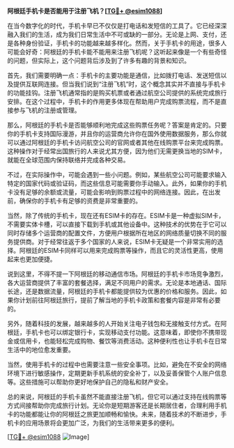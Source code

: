 **阿根廷手机卡是否能用于注册飞机？[[TG💪+ @esim1088](https://t.me/s/esim1088)]**

在当今数字化的时代，手机卡早已不仅仅是打电话和发短信的工具了。它已经深深融入我们的生活，成为我们日常生活中不可或缺的一部分。无论是上网、支付，还是各种身份验证，手机卡的功能越来越多样化。然而，关于手机卡的用途，很多人可能会好奇：阿根廷的手机卡能不能用来注册飞机呢？这听起来像是一个有些奇怪的问题，但实际上，这个问题背后涉及到了许多有趣的背景和知识。

首先，我们需要明确一点：手机卡的主要功能是通信，比如拨打电话、发送短信以及提供互联网连接。但当我们说到“注册飞机”时，这个概念其实并不直接与手机卡的功能挂钩。注册飞机通常指的是购买机票或者通过航空公司提供的系统完成旅行安排。在这个过程中，手机卡的作用更多体现在帮助用户完成购票流程，而不是直接参与飞机的注册或管理。

那么，阿根廷的手机卡是否能够顺利地完成这些购票任务呢？答案是肯定的。只要你的手机卡支持国际漫游，并且你的运营商允许你在国外使用数据服务，那么你就可以通过阿根廷的手机卡访问航空公司的官网或者其他在线购票平台来完成购票。这种操作对于经常出国旅行的人来说尤其方便，因为他们无需更换当地的SIM卡，就能在全球范围内保持联络并完成各种交易。

不过，在实际操作中，可能会遇到一些小问题。例如，某些航空公司可能要求输入特定的国家代码或验证码，而这些信息可能需要你手动输入。此外，如果你的手机卡没有足够的余额或流量，可能会影响到购票过程中的网络连接。因此，在出发前，确保你的手机卡有足够的资费是非常重要的。

当然，除了传统的手机卡，现在还有ESIM卡的存在。ESIM卡是一种虚拟SIM卡，不需要实体卡槽，可以直接下载到手机或其他设备中。这种技术的优势在于它可以同时存储多个运营商的配置文件，方便用户根据所在地区的网络质量切换不同的服务提供商。对于经常往返于多个国家的人来说，ESIM卡无疑是一个非常实用的选择。阿根廷的ESIM卡同样可以用来完成购票等操作，而且它的灵活性更高，使用起来也更加便捷。

说到这里，不得不提一下阿根廷的移动通信市场。阿根廷的手机卡市场竞争激烈，各大运营商提供了丰富的套餐选择，满足不同用户的需求。无论是本地通话、国际长途，还是数据流量，阿根廷的手机卡都能提供较为优惠的价格和服务。因此，如果你计划前往阿根廷旅行，提前了解当地的手机卡政策和套餐内容是非常有必要的。

另外，随着科技的发展，越来越多的人开始关注电子钱包和无接触支付方式。在阿根廷，手机卡也可以绑定银行卡，实现移动支付功能。这意味着，即使你不携带现金或信用卡，也能轻松完成购物、餐饮等消费活动。这种便利性也让手机卡在日常生活中的地位愈发重要。

当然，使用手机卡的过程中也需要注意一些安全事项。比如，避免在不安全的网络环境下进行敏感操作，定期更新手机系统的安全补丁，以及妥善保管个人账户信息等。这些措施可以帮助你更好地保护自己的隐私和财产安全。

总的来说，阿根廷的手机卡虽然不能直接注册飞机，但它可以通过支持在线购票等方式间接帮助你完成旅行计划。无论你是短期游客还是长期居住者，合理利用手机卡的功能都能让你的阿根廷之旅更加顺畅和愉快。未来，随着技术的不断进步，手机卡的应用场景将会更加广泛，为我们的生活带来更多的便利。

[[TG💪+ @esim1088](https://t.me/s/esim1088) ![Image](https://i.postimg.cc/4NQfJmqS/Snipaste-2025-05-13-00-14-12.png)]